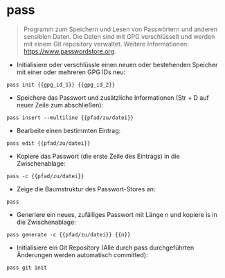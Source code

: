 # pass

> Programm zum Speichern und Lesen von Passwörtern und anderen sensiblen Daten.
> Die Daten sind mit GPG verschlüsselt und werden mit einem Git repository verwaltet.
> Weitere Informationen: <https://www.passwordstore.org>.

- Initialisiere oder verschlüssle einen neuen oder bestehenden Speicher mit einer oder mehreren GPG IDs neu:

`pass init {{gpg_id_1}} {{gpg_id_2}}`

- Speichere das Passwort und zusätzliche Informationen (Str + D auf neuer Zeile zum abschließen):

`pass insert --multiline {{pfad/zu/datei}}`

- Bearbeite einen bestimmten Eintrag:

`pass edit {{pfad/zu/datei}}`

- Kopiere das Passwort (die erste Zeile des Eintrags) in die Zwischenablage:

`pass -c {{pfad/zu/datei}}`

- Zeige die Baumstruktur des Passwort-Stores an:

`pass`

- Generiere ein neues, zufälliges Passwort mit Länge n und kopiere is in die Zwischenablage:

`pass generate -c {{pfad/zu/datei}} {{n}}`

- Initialisiere ein Git Repository (Alle durch pass durchgeführten Änderungen werden automatisch committed):

`pass git init`
